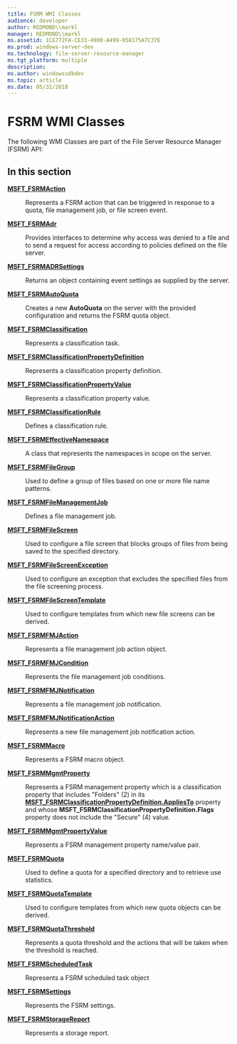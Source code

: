 ```yaml
---
title: FSRM WMI Classes
audience: developer
author: REDMOND\\markl
manager: REDMOND\\markl
ms.assetid: 1CE772FA-CE33-4900-A499-058175A7C37E
ms.prod: windows-server-dev
ms.technology: file-server-resource-manager
ms.tgt_platform: multiple
description: 
ms.author: windowssdkdev
ms.topic: article
ms.date: 05/31/2018
---
```


# FSRM WMI Classes

The following WMI Classes are part of the File Server Resource Manager (FSRM) API:

## In this section

<dl> <dt>

[**MSFT\_FSRMAction**](msft-fsrmaction.md)
</dt> <dd>

Represents a FSRM action that can be triggered in response to a quota, file management job, or file screen event.

</dd> <dt>

[**MSFT\_FSRMAdr**](msft-fsrmadr.md)
</dt> <dd>

Provides interfaces to determine why access was denied to a file and to send a request for access according to policies defined on the file server.

</dd> <dt>

[**MSFT\_FSRMADRSettings**](msft-fsrmadrsettings.md)
</dt> <dd>

Returns an object containing event settings as supplied by the server.

</dd> <dt>

[**MSFT\_FSRMAutoQuota**](msft-fsrmautoquota.md)
</dt> <dd>

Creates a new **AutoQuota** on the server with the provided configuration and returns the FSRM quota object.

</dd> <dt>

[**MSFT\_FSRMClassification**](msft-fsrmclassification.md)
</dt> <dd>

Represents a classification task.

</dd> <dt>

[**MSFT\_FSRMClassificationPropertyDefinition**](msft-fsrmclassificationpropertydefinition.md)
</dt> <dd>

Represents a classification property definition.

</dd> <dt>

[**MSFT\_FSRMClassificationPropertyValue**](msft-fsrmclassificationpropertyvalue.md)
</dt> <dd>

Represents a classification property value.

</dd> <dt>

[**MSFT\_FSRMClassificationRule**](msft-fsrmclassificationrule.md)
</dt> <dd>

Defines a classification rule.

</dd> <dt>

[**MSFT\_FSRMEffectiveNamespace**](msft-fsrmeffectivenamespace.md)
</dt> <dd>

A class that represents the namespaces in scope on the server.

</dd> <dt>

[**MSFT\_FSRMFileGroup**](msft-fsrmfilegroup.md)
</dt> <dd>

Used to define a group of files based on one or more file name patterns.

</dd> <dt>

[**MSFT\_FSRMFileManagementJob**](msft-fsrmfilemanagementjob.md)
</dt> <dd>

Defines a file management job.

</dd> <dt>

[**MSFT\_FSRMFileScreen**](msft-fsrmfilescreen.md)
</dt> <dd>

Used to configure a file screen that blocks groups of files from being saved to the specified directory.

</dd> <dt>

[**MSFT\_FSRMFileScreenException**](msft-fsrmfilescreenexception.md)
</dt> <dd>

Used to configure an exception that excludes the specified files from the file screening process.

</dd> <dt>

[**MSFT\_FSRMFileScreenTemplate**](msft-fsrmfilescreentemplate.md)
</dt> <dd>

Used to configure templates from which new file screens can be derived.

</dd> <dt>

[**MSFT\_FSRMFMJAction**](msft-fsrmfmjaction.md)
</dt> <dd>

Represents a file management job action object.

</dd> <dt>

[**MSFT\_FSRMFMJCondition**](msft-fsrmfmjcondition.md)
</dt> <dd>

Represents the file management job conditions.

</dd> <dt>

[**MSFT\_FSRMFMJNotification**](msft-fsrmfmjnotification.md)
</dt> <dd>

Represents a file management job notification.

</dd> <dt>

[**MSFT\_FSRMFMJNotificationAction**](msft-fsrmfmjnotificationaction.md)
</dt> <dd>

Represents a new file management job notification action.

</dd> <dt>

[**MSFT\_FSRMMacro**](msft-fsrmmacro.md)
</dt> <dd>

Represents a FSRM macro object.

</dd> <dt>

[**MSFT\_FSRMMgmtProperty**](msft-fsrmmgmtproperty.md)
</dt> <dd>

Represents a FSRM management property which is a classification property that includes "Folders" (2) in its [**MSFT\_FSRMClassificationPropertyDefinition.AppliesTo**](msft-fsrmclassificationpropertydefinition.md) property and whose **MSFT\_FSRMClassificationPropertyDefinition.Flags** property does not include the "Secure" (4) value.

</dd> <dt>

[**MSFT\_FSRMMgmtPropertyValue**](msft-fsrmmgmtpropertyvalue.md)
</dt> <dd>

Represents a FSRM management property name/value pair.

</dd> <dt>

[**MSFT\_FSRMQuota**](msft-fsrmquota.md)
</dt> <dd>

Used to define a quota for a specified directory and to retrieve use statistics.

</dd> <dt>

[**MSFT\_FSRMQuotaTemplate**](msft-fsrmquotatemplate.md)
</dt> <dd>

Used to configure templates from which new quota objects can be derived.

</dd> <dt>

[**MSFT\_FSRMQuotaThreshold**](msft-fsrmquotathreshold.md)
</dt> <dd>

Represents a quota threshold and the actions that will be taken when the threshold is reached.

</dd> <dt>

[**MSFT\_FSRMScheduledTask**](msft-fsrmscheduledtask.md)
</dt> <dd>

Represents a FSRM scheduled task object

</dd> <dt>

[**MSFT\_FSRMSettings**](msft-fsrmsettings.md)
</dt> <dd>

Represents the FSRM settings.

</dd> <dt>

[**MSFT\_FSRMStorageReport**](msft-fsrmstoragereport.md)
</dt> <dd>

Represents a storage report.

</dd> </dl>

 

 




